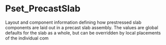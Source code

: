 # Pset_PrecastSlab

Layout and component information defining how prestressed slab components are laid out in a precast slab assembly. The values are global defaults for the slab as a whole, but can be overridden by local placements of the individual com<!-- end of definition -->
